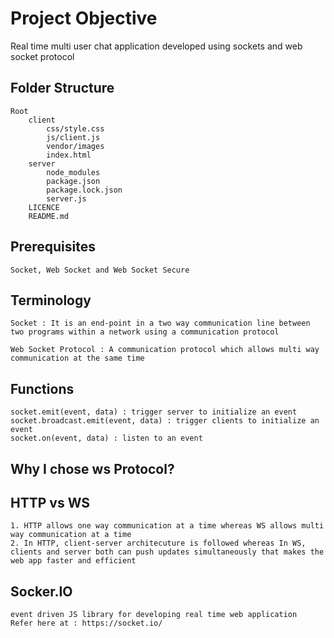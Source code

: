 # Project Objective
Real time multi user chat application developed using sockets and web socket protocol

## Folder Structure
	Root 
		client 
			css/style.css
			js/client.js
			vendor/images
			index.html
		server
			node_modules
			package.json
			package.lock.json
			server.js
		LICENCE
		README.md

## Prerequisites
	Socket, Web Socket and Web Socket Secure

## Terminology
	Socket : It is an end-point in a two way communication line between two programs within a network using a communication protocol

	Web Socket Protocol : A communication protocol which allows multi way communication at the same time

## Functions
	socket.emit(event, data) : trigger server to initialize an event
	socket.broadcast.emit(event, data) : trigger clients to initialize an event
	socket.on(event, data) : listen to an event


## Why I chose ws Protocol?

## HTTP vs WS
	1. HTTP allows one way communication at a time whereas WS allows multi way communication at a time
	2. In HTTP, client-server architecuture is followed whereas In WS, clients and server both can push updates simultaneously that makes the web app faster and efficient

## Socker.IO
	event driven JS library for developing real time web application
	Refer here at : https://socket.io/
